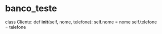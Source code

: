 # banco_teste

class Cliente:
  def __init__(self, nome, telefone):
    self.nome = nome
    self.telefone = telefone
